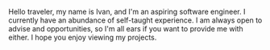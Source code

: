 Hello traveler, my name is Ivan, and I'm an aspiring software engineer. I currently have an abundance of self-taught experience. I am always open to advise and opportunities, so I'm all ears if you want to provide me with either. I hope you enjoy viewing my projects.
<!--
**Trejoivan/Trejoivan** is a ✨ _special_ ✨ repository because its `README.md` (this file) appears on your GitHub profile.

Here are some ideas to get you started:

- 🔭 I’m currently working on ...
- 🌱 I’m currently learning ...
- 👯 I’m looking to collaborate on ...
- 🤔 I’m looking for help with ...
- 💬 Ask me about ...
- 📫 How to reach me: ...
- 😄 Pronouns: ...
- ⚡ Fun fact: ...
-->
